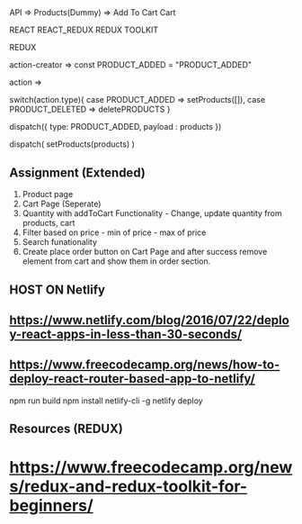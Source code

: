##

API => Products(Dummy) => Add To Cart
Cart

REACT REACT_REDUX REDUX TOOLKIT

REDUX

action-creator =>
const PRODUCT_ADDED = "PRODUCT_ADDED"

action =>

switch(action.type){
case PRODUCT_ADDED => setProducts([]),
case PRODUCT_DELETED => deletePRODUCTS
}

dispatch({
type: PRODUCT_ADDED,
payload : products
})

dispatch(
setProducts(products)
)

## Assignment (Extended)

1. Product page
2. Cart Page (Seperate)
3. Quantity with addToCart Functionality - Change, update quantity from products, cart
4. Filter based on price - min of price - max of price
5. Search funationality
6. Create place order button on Cart Page and after success remove element from cart and show them in order section.

## HOST ON Netlify

<!-- npm install -g create-react-app
create-react-app hello-world
cd hello-world -->

## https://www.netlify.com/blog/2016/07/22/deploy-react-apps-in-less-than-30-seconds/

## https://www.freecodecamp.org/news/how-to-deploy-react-router-based-app-to-netlify/

npm run build
npm install netlify-cli -g
netlify deploy

## Resources (REDUX)

# https://www.freecodecamp.org/news/redux-and-redux-toolkit-for-beginners/
